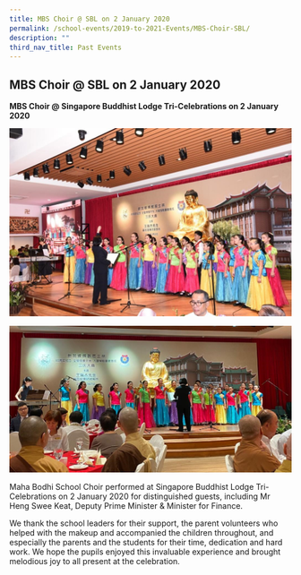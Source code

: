 ```yaml
---
title: MBS Choir @ SBL on 2 January 2020
permalink: /school-events/2019-to-2021-Events/MBS-Choir-SBL/
description: ""
third_nav_title: Past Events
---
```

## MBS Choir @ SBL on 2 January 2020

**MBS Choir @ Singapore Buddhist Lodge Tri-Celebrations on 2 January 2020**

![](/images/SBL.jpeg)

![](/images/SBL-1.jpeg)

Maha Bodhi School Choir performed at Singapore Buddhist Lodge Tri-Celebrations on 2 January 2020 for distinguished guests, including Mr Heng Swee Keat, Deputy Prime Minister & Minister for Finance.

We thank the school leaders for their support, the parent volunteers who helped with the makeup and accompanied the children throughout, and especially the parents and the students for their time, dedication and hard work. We hope the pupils enjoyed this invaluable experience and brought melodious joy to all present at the celebration.